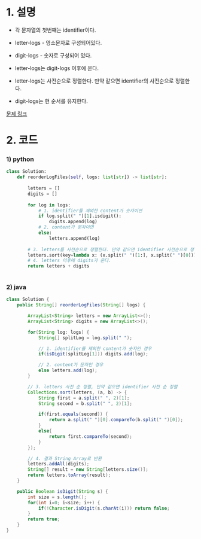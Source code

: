 # 1. 설명
- 각 문자열의 첫번째는 identifier이다.

- letter-logs - 영소문자로 구성되어있다.
- digit-logs - 숫자로 구성되어 있다.

- letter-logs는 digit-logs 이후에 온다.
- letter-logs는 사전순으로 정렬한다. 만약 같으면 identifier의 사전순으로 정렬한다.
- digit-logs는 현 순서를 유지한다.


[문제 링크](https://leetcode.com/problems/reorder-data-in-log-files/)


# 2. 코드
### 1) python
```python
class Solution:
    def reorderLogFiles(self, logs: list[str]) -> list[str]:
        
        letters = []
        digits = []
        
        for log in logs:
            # 1. identifier를 제외한 content가 숫자이면
            if log.split(" ")[1].isdigit():
                digits.append(log)
            # 2. content가 문자이면
            else:
                letters.append(log)
                
        # 3. letters를 사전순으로 정렬한다. 만약 같으면 identifier 사전순으로 정렬한다.      
        letters.sort(key=lambda x: (x.split(" ")[1:], x.split(" ")[0]))                
        # 4. letters 이후에 digits가 온다.
        return letters + digits
        
```

### 2) java
```java
class Solution {
    public String[] reorderLogFiles(String[] logs) {

        ArrayList<String> letters = new ArrayList<>();
        ArrayList<String> digits = new ArrayList<>();

        for(String log: logs) {
            String[] splitLog = log.split(" ");

            // 1. identifier를 제외한 content가 숫자인 경우
            if(isDigit(splitLog[1])) digits.add(log);

            // 2. content가 문자인 경우
            else letters.add(log);
        }

        // 3. letters 사전 순 정렬, 만약 같으면 identifier 사전 순 정렬
        Collections.sort(letters, (a, b) -> {
            String first = a.split(" ", 2)[1];
            String second = b.split(" ", 2)[1];

            if(first.equals(second)) {
                return a.split(" ")[0].compareTo(b.split(" ")[0]);
            }
            else{
                return first.compareTo(second);
            }
        });

        // 4. 결과 String Array로 반환
        letters.addAll(digits);
        String[] result = new String[letters.size()];
        return letters.toArray(result);
    }

    public Boolean isDigit(String s) {
        int size = s.length();
        for(int i=0; i<size; i++) {
            if(!Character.isDigit(s.charAt(i))) return false;
        }
        return true;
    }
}
```